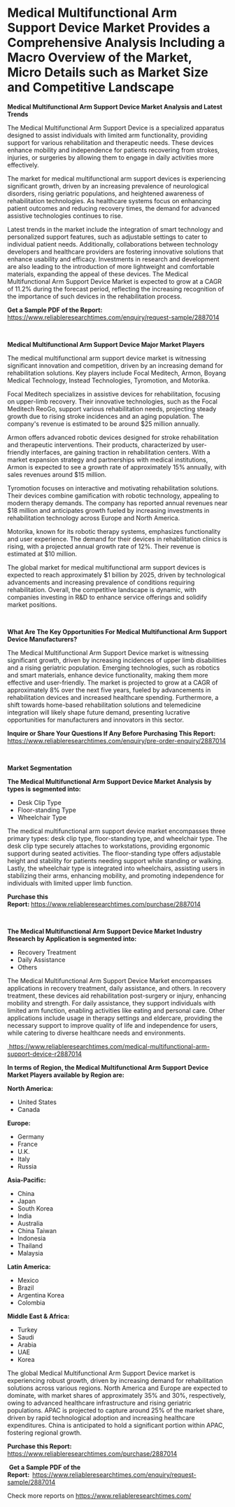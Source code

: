 <p><h1>Medical Multifunctional Arm Support Device Market Provides a Comprehensive Analysis Including a Macro Overview of the Market, Micro Details such as Market Size and Competitive Landscape</h1></p><p><strong>Medical Multifunctional Arm Support Device Market Analysis and Latest Trends</strong></p>
<p><p>The Medical Multifunctional Arm Support Device is a specialized apparatus designed to assist individuals with limited arm functionality, providing support for various rehabilitation and therapeutic needs. These devices enhance mobility and independence for patients recovering from strokes, injuries, or surgeries by allowing them to engage in daily activities more effectively. </p><p>The market for medical multifunctional arm support devices is experiencing significant growth, driven by an increasing prevalence of neurological disorders, rising geriatric populations, and heightened awareness of rehabilitation technologies. As healthcare systems focus on enhancing patient outcomes and reducing recovery times, the demand for advanced assistive technologies continues to rise.</p><p>Latest trends in the market include the integration of smart technology and personalized support features, such as adjustable settings to cater to individual patient needs. Additionally, collaborations between technology developers and healthcare providers are fostering innovative solutions that enhance usability and efficacy. Investments in research and development are also leading to the introduction of more lightweight and comfortable materials, expanding the appeal of these devices. The Medical Multifunctional Arm Support Device Market is expected to grow at a CAGR of 11.2% during the forecast period, reflecting the increasing recognition of the importance of such devices in the rehabilitation process.</p></p>
<p><strong>Get a Sample PDF of the Report:&nbsp;</strong> <a href="https://www.reliableresearchtimes.com/enquiry/request-sample/2887014?utm_campaign=2714&utm_medium=2&utm_source=Github&utm_content=ia&utm_term=13032025&utm_id=medical-multifunctional-arm-support-device">https://www.reliableresearchtimes.com/enquiry/request-sample/2887014</a></p>
<p>&nbsp;</p>
<p><strong>Medical Multifunctional Arm Support Device Major Market Players</strong></p>
<p><p>The medical multifunctional arm support device market is witnessing significant innovation and competition, driven by an increasing demand for rehabilitation solutions. Key players include Focal Meditech, Armon, Boyang Medical Technology, Instead Technologies, Tyromotion, and Motorika.</p><p>Focal Meditech specializes in assistive devices for rehabilitation, focusing on upper-limb recovery. Their innovative technologies, such as the Focal Meditech ReoGo, support various rehabilitation needs, projecting steady growth due to rising stroke incidences and an aging population. The company's revenue is estimated to be around $25 million annually.</p><p>Armon offers advanced robotic devices designed for stroke rehabilitation and therapeutic interventions. Their products, characterized by user-friendly interfaces, are gaining traction in rehabilitation centers. With a market expansion strategy and partnerships with medical institutions, Armon is expected to see a growth rate of approximately 15% annually, with sales revenues around $15 million.</p><p>Tyromotion focuses on interactive and motivating rehabilitation solutions. Their devices combine gamification with robotic technology, appealing to modern therapy demands. The company has reported annual revenues near $18 million and anticipates growth fueled by increasing investments in rehabilitation technology across Europe and North America.</p><p>Motorika, known for its robotic therapy systems, emphasizes functionality and user experience. The demand for their devices in rehabilitation clinics is rising, with a projected annual growth rate of 12%. Their revenue is estimated at $10 million.</p><p>The global market for medical multifunctional arm support devices is expected to reach approximately $1 billion by 2025, driven by technological advancements and increasing prevalence of conditions requiring rehabilitation. Overall, the competitive landscape is dynamic, with companies investing in R&D to enhance service offerings and solidify market positions.</p></p>
<p>&nbsp;</p>
<p><strong>What Are The Key Opportunities For Medical Multifunctional Arm Support Device Manufacturers?</strong></p>
<p><p>The Medical Multifunctional Arm Support Device market is witnessing significant growth, driven by increasing incidences of upper limb disabilities and a rising geriatric population. Emerging technologies, such as robotics and smart materials, enhance device functionality, making them more effective and user-friendly. The market is projected to grow at a CAGR of approximately 8% over the next five years, fueled by advancements in rehabilitation devices and increased healthcare spending. Furthermore, a shift towards home-based rehabilitation solutions and telemedicine integration will likely shape future demand, presenting lucrative opportunities for manufacturers and innovators in this sector.</p></p>
<p><strong>Inquire or Share Your Questions If Any Before Purchasing This Report:</strong> <a href="https://www.reliableresearchtimes.com/enquiry/pre-order-enquiry/2887014?utm_campaign=2714&utm_medium=2&utm_source=Github&utm_content=ia&utm_term=13032025&utm_id=medical-multifunctional-arm-support-device">https://www.reliableresearchtimes.com/enquiry/pre-order-enquiry/2887014</a></p>
<p>&nbsp;</p>
<p><strong>Market Segmentation</strong></p>
<p><strong>The Medical Multifunctional Arm Support Device Market Analysis by types is segmented into:</strong></p>
<p><ul><li>Desk Clip Type</li><li>Floor-standing Type</li><li>Wheelchair Type</li></ul></p>
<p><p>The medical multifunctional arm support device market encompasses three primary types: desk clip type, floor-standing type, and wheelchair type. The desk clip type securely attaches to workstations, providing ergonomic support during seated activities. The floor-standing type offers adjustable height and stability for patients needing support while standing or walking. Lastly, the wheelchair type is integrated into wheelchairs, assisting users in stabilizing their arms, enhancing mobility, and promoting independence for individuals with limited upper limb function.</p></p>
<p><strong>Purchase this Report:&nbsp;</strong><a href="https://www.reliableresearchtimes.com/purchase/2887014?utm_campaign=2714&utm_medium=2&utm_source=Github&utm_content=ia&utm_term=13032025&utm_id=medical-multifunctional-arm-support-device">https://www.reliableresearchtimes.com/purchase/2887014</a></p>
<p>&nbsp;</p>
<p><strong>The Medical Multifunctional Arm Support Device Market Industry Research by Application is segmented into:</strong></p>
<p><ul><li>Recovery Treatment</li><li>Daily Assistance</li><li>Others</li></ul></p>
<p><p>The Medical Multifunctional Arm Support Device Market encompasses applications in recovery treatment, daily assistance, and others. In recovery treatment, these devices aid rehabilitation post-surgery or injury, enhancing mobility and strength. For daily assistance, they support individuals with limited arm function, enabling activities like eating and personal care. Other applications include usage in therapy settings and eldercare, providing the necessary support to improve quality of life and independence for users, while catering to diverse healthcare needs and environments.</p></p>
<p><a href="https://www.reliableresearchtimes.com/medical-multifunctional-arm-support-device-r2887014?utm_campaign=2714&utm_medium=2&utm_source=Github&utm_content=ia&utm_term=13032025&utm_id=medical-multifunctional-arm-support-device">&nbsp;https://www.reliableresearchtimes.com/medical-multifunctional-arm-support-device-r2887014</a></p>
<p><strong>In terms of Region, the Medical Multifunctional Arm Support Device Market Players available by Region are:</strong></p>
<p>
    <p> <strong> North America: </strong>
        <ul>
            <li>United States</li>
            <li>Canada</li>
        </ul>
        </p> 
    <p> <strong> Europe: </strong>
        <ul>
            <li>Germany</li>
            <li>France</li>
            <li>U.K.</li>
            <li>Italy</li>
            <li>Russia</li>
        </ul>
        </p> 
    <p> <strong> Asia-Pacific: </strong>
        <ul>
            <li>China</li>
            <li>Japan</li>
            <li>South Korea</li>
            <li>India</li>
            <li>Australia</li>
            <li>China Taiwan</li>
            <li>Indonesia</li>
            <li>Thailand</li>
            <li>Malaysia</li>
        </ul>
        </p> 
    <p> <strong> Latin America: </strong>
        <ul>
            <li>Mexico</li>
            <li>Brazil</li>
            <li>Argentina Korea</li>
            <li>Colombia</li>
        </ul>
        </p> 
    <p> <strong> Middle East & Africa: </strong>
        <ul>
            <li>Turkey</li>
            <li>Saudi</li>
            <li>Arabia</li>
            <li>UAE</li>
            <li>Korea</li>
        </ul>
    </p>
    </p>
<p><p>The global Medical Multifunctional Arm Support Device market is experiencing robust growth, driven by increasing demand for rehabilitation solutions across various regions. North America and Europe are expected to dominate, with market shares of approximately 35% and 30%, respectively, owing to advanced healthcare infrastructure and rising geriatric populations. APAC is projected to capture around 25% of the market share, driven by rapid technological adoption and increasing healthcare expenditures. China is anticipated to hold a significant portion within APAC, fostering regional growth.</p></p>
<p><strong>Purchase this Report: </strong><a href="https://www.reliableresearchtimes.com/purchase/2887014?utm_campaign=2714&utm_medium=2&utm_source=Github&utm_content=ia&utm_term=13032025&utm_id=medical-multifunctional-arm-support-device">https://www.reliableresearchtimes.com/purchase/2887014</a></p>
<p>&nbsp;<strong>Get a Sample PDF of the Report:&nbsp;&nbsp;</strong><a href="https://www.reliableresearchtimes.com/enquiry/request-sample/2887014?utm_campaign=2714&utm_medium=2&utm_source=Github&utm_content=ia&utm_term=13032025&utm_id=medical-multifunctional-arm-support-device">https://www.reliableresearchtimes.com/enquiry/request-sample/2887014</a></p>
<p><strong></strong></p>
<p>Check more reports on <a href="https://www.reliableresearchtimes.com/?utm_campaign=2714&utm_medium=2&utm_source=Github&utm_content=ia&utm_term=13032025&utm_id=medical-multifunctional-arm-support-device">https://www.reliableresearchtimes.com/</a></p>